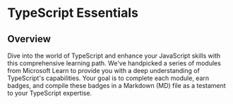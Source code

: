 # TypeScript Essentials
## Overview
Dive into the world of TypeScript and enhance your JavaScript skills with this comprehensive learning path. We've handpicked a series of modules from Microsoft Learn to provide you with a deep understanding of TypeScript's capabilities. Your goal is to complete each module, earn badges, and compile these badges in a Markdown (MD) file as a testament to your TypeScript expertise.

